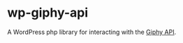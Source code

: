 # wp-giphy-api
A WordPress php library for interacting with the [Giphy API](https://api.giphy.com).
